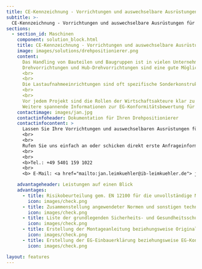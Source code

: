 ```yaml
---
title: CE-Kennzeichnung - Vorrichtungen und auswechselbare Ausrüstungen für Drehpositionierer & Hub-Drehpositionierer
subtitle: >-
  CE-Kennzeichnung - Vorrichtungen und auswechselbare Ausrüstungen für Drehpositionierer & Hub-Drehpositionierer
sections:
  - section_id: Maschinen
    component: solution_block.html
    title: CE-Kennzeichnung - Vorrichtungen und auswechselbare Ausrüstungen für Drehpositionierer & Hub-Drehpositionierer
    image: images/solutions/drehpositionierer.png
    content:
      Das Handling von Bauteilen und Baugruppen ist in vielen Unternehmen eine Herausforderung.
      Drehvorrichtungen und Hub-Drehvorrichtungen sind eine gute Möglichkeit zur Lösung dieses Problems. Am Markt gibt es etablierte Hersteller, die entsprechende Maschinen liefern.
      <br>
      <br>
      Die Lastaufnahmeeinrichtungen sind oft spezifische Sonderkonstruktionen, die im Nachgang durch den Betreiber oder weitere Auftragnehmer gefertigt und in die Maschine integriert werden. In Abhängigkeit davon, ob die Lastaufnahmeeinrichtung elektrische, pneumatische oder hydraulische Ausrüstungskomponenten umfasst, handelt es sich um eine unvollständige Maschine, auswechselbare Ausrüstung oder ein Werkzeug.
      <br>
      <br>
      Vor jedem Projekt sind die Rollen der Wirtschaftsakteure klar zu definieren. Wer ist Hersteller des Gesamtsystems im Sinne der MRL? Gerne unterstützen wir Sie in Ihrem Projekt und erstellen die technische Dokumentation für Sie.
      Weitere spannende Informationen zur EG-Konformitätsbewertung für Lastaufnahmeeinrichtungen und auswechselbare Ausrüstungen für Drehpositionierer und Hub-Drehpositionierer finden Sie in unserem <a href="/blog">Blog.</a>
    contactimage: images/jan.jpg
    contactinfoheader: Dokumentation für Ihren Drehpositionierer
    contactinfocontent: >
      Lassen Sie Ihre Vorrichtungen und auswechselbaren Ausrüstungen für Drehpositionierer in einer frühen Phase sicherheitstechnisch von uns bewerten. Fragen Sie kostenfrei ein Angebot zur Erstellung der Risikobeurteilung und Original-Betriebsanleitung bzw. Montageanleitung bei uns an. 
      <br>
      <br>
      Rufen Sie uns einfach an oder schicken direkt erste Anfrageinformationen per E-Mail. Nutzen Sie hierzu gerne unsere Anfrage-Checkliste. Diese können Sie hier downloaden.
      <br>
      <br>
      <b>Tel.: +49 5401 159 1022
      <br>
      <b> E-Mail: <a href="mailto:jan.leimkuehler@ib-leimkuehler.de"> jan.leimkuehler@ib-leimkuehler.de</a></b>

    advantageheader: Leistungen auf einen Blick
    advantages:
      - title: Risikobeurteilung gem. EN 12100 für die unvollständige Maschine/ auswechselbare Ausrüstung
        icon: images/check.png
      - title: Zusammenstellung angewendeter Normen und sonstigen technischen Spezifikationen
        icon: images/check.png
      - title: Liste der grundlegenden Sicherheits- und Gesundheitsschutzanforderungen
        icon: images/check.png
      - title: Erstellung der Montageanleitung beziehungsweise Original-Betriebsanleitung
        icon: images/check.png
      - title: Erstellung der EG-Einbauerklärung beziehungsweise EG-Konformitätserklärung
        icon: images/check.png

layout: features
---
```


